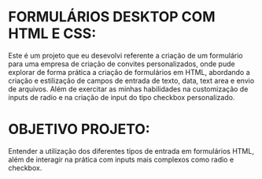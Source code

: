 # FORMULÁRIOS DESKTOP COM HTML E CSS:
Este é um projeto que eu desevolvi referente a criação de um formulário para uma empresa de criação de convites personalizados, onde pude explorar de forma prática a criação de formulários em HTML, abordando a criação e estilização de campos de entrada de texto, data, text area e envio de arquivos. Além de exercitar as minhas habilidades na customização de inputs de radio e na criação de input do tipo checkbox personalizado.

# OBJETIVO PROJETO:
Entender a utilização dos diferentes tipos de entrada em formulários HTML, além de interagir na prática com inputs mais complexos como radio e checkbox. 
